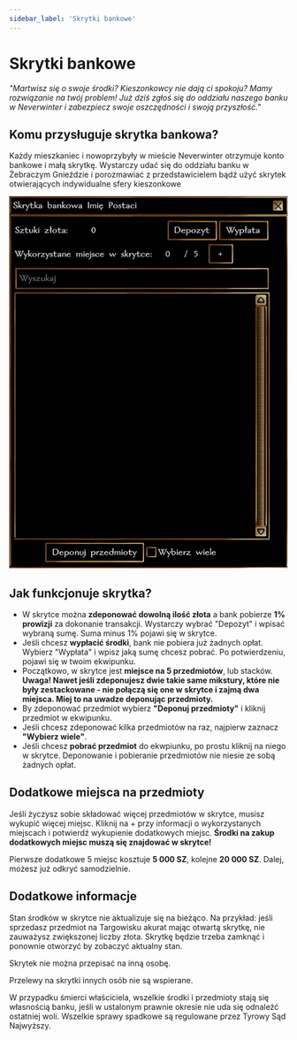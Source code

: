 ```yaml
---
sidebar_label: 'Skrytki bankowe'
---
```



# Skrytki bankowe

*"Martwisz się o swoje środki? Kieszonkowcy nie dają ci spokoju? Mamy rozwiązanie na twój problem! Już dziś zgłoś się do oddziału naszego banku w Neverwinter i zabezpiecz swoje oszczędności i swoją przyszłość."*

## Komu przysługuje skrytka bankowa?

Każdy mieszkaniec i nowoprzybyły w mieście Neverwinter otrzymuje konto bankowe i małą skrytkę. Wystarczy udać się do oddziału banku w Żebraczym Gnieździe i porozmawiać z przedstawicielem bądź użyć skrytek otwierających indywidualne sfery kieszonkowe

![Bank](../../static/img/wiki/bank-deposit.png)

## Jak funkcjonuje skrytka?

- W skrytce można **zdeponować dowolną ilość złota** a bank pobierze **1% prowizji** za dokonanie transakcji. Wystarczy wybrać "Depozyt" i wpisać wybraną sumę. Suma minus 1% pojawi się w skrytce.
- Jeśli chcesz **wypłacić środki**, bank nie pobiera już żadnych opłat. Wybierz "Wypłata" i wpisz jaką sumę chcesz pobrać. Po potwierdzeniu, pojawi się w twoim ekwipunku.
- Początkowo, w skrytce jest **miejsce na 5 przedmiotów**, lub stacków. **Uwaga! Nawet jeśli zdeponujesz dwie takie same mikstury, które nie były zestackowane - nie połączą się one w skrytce i zajmą dwa miejsca. Miej to na uwadze deponując przedmioty.**
- By zdeponować przedmiot wybierz **"Deponuj przedmioty"** i kliknij przedmiot w ekwipunku.
- Jeśli chcesz zdeponować kilka przedmiotów na raz, najpierw zaznacz **"Wybierz wiele"**.
- Jeśli chcesz **pobrać przedmiot** do ekwpiunku, po prostu kliknij na niego w skrytce. Deponowanie i pobieranie przedmiotów nie niesie ze sobą żadnych opłat.

## Dodatkowe miejsca na przedmioty
Jeśli życzysz sobie składować więcej przedmiotów w skrytce, musisz wykupić więcej miejsc. Kliknij na + przy informacji o wykorzystanych miejscach i potwierdź wykupienie dodatkowych miejsc. **Środki na zakup dodatkowych miejsc muszą się znajdować w skrytce!**

Pierwsze dodatkowe 5 miejsc kosztuje **5 000 SZ**, kolejne **20 000 SZ**. Dalej, możesz już odkryć samodzielnie.

## Dodatkowe informacje

Stan środków w skrytce nie aktualizuje się na bieżąco. Na przykład: jeśli sprzedasz przedmiot na Targowisku akurat mając otwartą skrytkę, nie zauważysz zwiększonej liczby złota. Skrytkę będzie trzeba zamknąć i ponownie otworzyć by zobaczyć aktualny stan.

Skrytek nie można przepisać na inną osobę.

Przelewy na skrytki innych osób nie są wspierane.

W przypadku śmierci właściciela, wszelkie środki i przedmioty stają się własnością banku, jeśli w ustalonym prawnie okresie nie uda się odnaleźć ostatniej woli. Wszelkie sprawy spadkowe są regulowane przez Tyrowy Sąd Najwyższy.